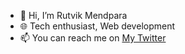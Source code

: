 - 👋 Hi, I’m Rutvik Mendpara
- 🌐 Tech enthusiast, Web development
- 📫 You can reach me on [My Twitter](https://twitter.com/Rutvik_Mendpara "@Rutvik_Mendpara")
<!-- - 💞️ I’m looking to collaborate on ... -->

<!---
RutvikMendpara/RutvikMendpara is a ✨ special ✨ repository because its `README.md` (this file) appears on your GitHub profile.
You can click the Preview link to take a look at your changes.
--->
